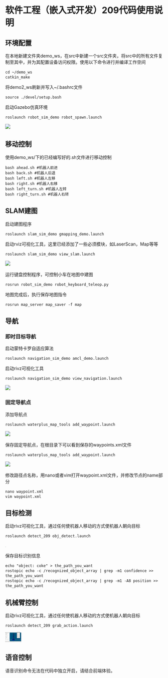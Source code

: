# 软件工程（嵌入式开发）209代码使用说明

## 环境配置

在本地新建文件夹demo_ws，在src中新建一个src文件夹，将src中的所有文件复制至其中，并为其配置设备访问权限。使用以下命令进行并编译工作空间

```
cd ~/demo_ws
catkin_make
```

将demo2_ws刷新并写入~/.bashrc文件

```
source ./devel/setup.bash
```

启动Gazebo仿真环境  

```
roslaunch robot_sim_demo robot_spawn.launch
```

![](https://github.com/sebuaa2020/Team209/blob/master/Code/images/gazebo.png)

## 移动控制

使用demo_ws/下的已经编写好的.sh文件进行移动控制

```
bash ahead.sh #机器人前进
bash back.sh #机器人后退
bash left.sh #机器人左移
bash right.sh #机器人右移
bash left_turn.sh #机器人左转
bash right_turn.sh #机器人右转
```

## SLAM建图

启动建图程序  

```
roslaunch slam_sim_demo gmapping_demo.launch
```

启动rviz可视化工具，这里已经添加了一些必须模块，如LaserScan，Map等等  

```
roslaunch slam_sim_demo view_slam.launch
```

![](https://github.com/sebuaa2020/Team209/blob/master/Code/images/slam_mapping.png)

运行键盘控制程序，可控制小车在地图中建图 

```
rosrun robot_sim_demo robot_keyboard_teleop.py
```

地图完成后，执行保存地图指令

```
rosrun map_server map_saver -f map
```

## 导航

### 即时目标导航

启动蒙特卡罗自适应算法

```
roslaunch navigation_sim_demo amcl_demo.launch
```

启动rivz可视化工具

```
roslaunch navigation_sim_demo view_navigation.launch
```

![](https://github.com/sebuaa2020/Team209/blob/master/Code/images/maunal_nav.png)

### 固定导航点

添加导航点

```
roslaunch waterplus_map_tools add_waypoint.launch
```

![](https://github.com/sebuaa2020/Team209/blob/master/Code/images/add_point.png)

保存固定导航点，在根目录下可以看到保存的waypoints.xml文件 

```
roslaunch waterplus_map_tools add_waypoint.launch
```

![](https://github.com/sebuaa2020/Team209/blob/master/Code/images/waypoints.png)

修改路径点名称，用nano或者vim打开waypoint.xml文件，并修改节点的name部分

```
nano waypoint.xml
vim waypoint.xml
```



## 目标检测

启动rivz可视化工具，通过任何使机器人移动的方式使机器人朝向目标

```
roslaunch detect_209 obj_detect.launch
```
<img src="https://github.com/sebuaa2020/Team209/blob/master/Code/images/object_detect.png" alt="detect" style="zoom:5%;" />

保存目标识别信息

```
echo "object: coke" > the_path_you_want
rostopic echo -c /recognized_object_array | grep -m1 confidence >> the_path_you_want
rostopic echo -c /recognized_object_array | grep -m1 -A8 position >> the_path_you_want
```

## 机械臂控制

启动rivz可视化工具，通过任何使机器人移动的方式使机器人朝向目标

```
roslaunch detect_209 grab_action.launch
```

<img src="https://github.com/sebuaa2020/Team209/blob/master/Code/images/machine_arm.png" alt="arm" style="zoom:5%;" />

## 语音控制

语音识别命令无法在代码中独立开启，请结合前端体验。
